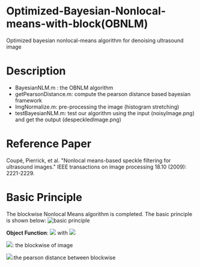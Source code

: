 # Optimized-Bayesian-Nonlocal-means-with-block(OBNLM)
Optimized bayesian nonlocal-means algorithm for denoising ultrasound image

# Description
- BayesianNLM.m : the OBNLM algorithm
- getPearsonDistance.m: compute the pearson distance based bayesian framework
- ImgNormalize.m: pre-processing the image (histogram stretching) 
- testBayesianNLM.m: test our algorithm using the input (noisyImage.png) and get the output (despeckledImage.png)

# Reference Paper
Coupé, Pierrick, et al. "Nonlocal means-based speckle filtering for ultrasound images." IEEE transactions on image processing 18.10 (2009): 2221-2229.

# Basic Principle
The blockwise Nonlocal Means algorithm is completed. The basic principle is shown below:
![basic principle](https://github.com/Xingorno/Figures/blob/master/NLM.png?raw=true)

**Object Function**: <img src="http://latex.codecogs.com/svg.latex?NL(u)(B_j) = \sum_{i\in\Delta_j}w(B_i,B_j)u(Bi)" border="0"/> 
with <img src="http://latex.codecogs.com/svg.latex? w(B_i,B_j)=\frac{1}{Z^j}e^{-\frac{dp(u(B_i),u(B_j))}{h^2}}" border="0"/>

<img src="http://latex.codecogs.com/svg.latex? B" border="0"/>: the blockwise of image

<img src="http://latex.codecogs.com/svg.latex? dp(u(B_i),u(B_j))" border="0"/>:the pearson distance between blockwise



